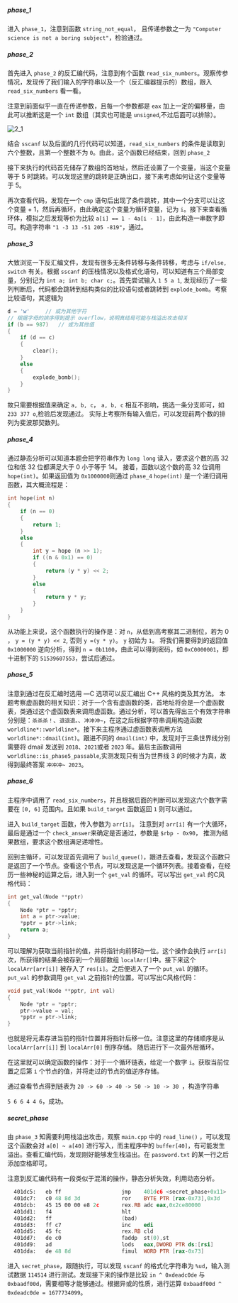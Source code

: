 ##### phase_1
进入 `phase_1`，注意到函数 `string_not_equal`， 且传递参数之一为 `"Computer science is not a boring subject"`，检验通过。

##### phase_2
首先进入 `phase_2` 的反汇编代码，注意到有个函数 `read_six_numbers`。观察传参情况，发现传了我们输入的字符串以及一个（反汇编器提示的）数组，跟入 `read_six_numbers` 看一看。

注意到前面似乎一直在传递参数，且每一个参数都是 `eax` 加上一定的偏移量，由此可以推断这是一个 `int` 数组（其实也可能是 `unsigned`,不过后面可以排除）。

![2_1](pic/2_1.png)

结合 `sscanf` 以及后面的几行代码可以知道，`read_six_numbers` 的条件是读取到六个整数，且第一个整数不为 `0`。由此，这个函数已经结束，回到 `phase_2`

接下来执行的代码首先储存了数组的首地址，然后还设置了一个变量，当这个变量等于 5 时跳转。可以发现这里的跳转是正确出口，接下来考虑如何让这个变量等于 5。

再次查看代码，发现在一个 `cmp` 语句后出现了条件跳转，其中一个分支可以让这个变量 + 1，然后再循环，由此确定这个变量为循环变量，记为 `i`。接下来查看循环体，模拟之后发现等价为比较 `a[i] == 1 - 4a[i - 1]`，由此构造一串数字即可。构造字符串 `"1 -3 13 -51 205 -819"`，通过。

##### phase_3
大致浏览一下反汇编文件，发现有很多无条件转移与条件转移，考虑与 `if/else, switch` 有关。根据 `sscanf` 的压栈情况以及格式化语句，可以知道有三个局部变量，分别记为 `int a; int b; char c;`。首先尝试输入 `1 5 a 1`, 发现经历了一些列判断后，代码都会跳转到结构类似的比较语句或者跳转到 `explode_bomb`。考察比较语句，其逻辑为 
```c++
d = 'w'     // 或为其他字符
// 根据字母的排序得到提示 overflow，说明真结局可能与栈溢出攻击相关
if (b == 987)   // 或为其他值
{
    if (d == c)
    {
        clear();
    }
    else
    {
        explode_bomb();
    }
}
```
故只需要根据值来确定 `a, b, c`， `a, b, c` 相互不影响，挑选一条分支即可，如 `233 377 o`,检验后发现通过。
实际上考察所有输入值后，可以发现前两个数的排列为斐波那契数列。

##### phase_4
通过静态分析可以知道本题会把字符串作为 `long long` 读入，要求这个数的高 32 位和低 32 位都满足大于 0 小于等于 14。
接着，函数以这个数的高 32 位调用 `hope(int)`。如果返回值为 `0x1000000`则通过 `phase_4`
`hope(int)` 是一个递归调用函数，其大概流程是：
```c++
int hope(int n)
{
    if (n == 0)
    {
        return 1;
    }
    else
    {
        int y = hope (n >> 1);
        if ((n & 0x1) == 0)
        {
            return (y * y) << 2;
        }
        else
        {
            return y * y;
        }
    }
}

```
从功能上来说，这个函数执行的操作是：对 `n`，从低到高考察其二进制位，若为 0 ， `y = (y * y) << 2`, 否则 `y =(y * y)`。 `y` 初始为 `1`。
将我们需要得到的返回值 `0x1000000` 逆向分析，得到 `n = 0b1100`，由此可以得到密码，如 `0xC0000001`，即十进制下的 `51539607553`，尝试后通过。

##### phase_5
注意到通过在反汇编时选用 —C 选项可以反汇编出 C++ 风格的类及其方法。
本题考察虚函数的相关知识：对于一个含有虚函数的类，首地址将会是一个虚函数表，类通过这个虚函数表来调用虚函数。通过分析，可以首先得出三个有效字符串分别是：`杀杀杀！`、`退退退。`、`冲冲冲~`，在这之后根据字符串调用构造函数 `worldline*::worldline*`。接下来主程序通过虚函数表调用方法 `worldline*::dmail(int)`。跟进不同的 `dmail(int)` 中，发现对于三条世界线分别需要将 dmail 发送到 `2018`、`2021`或者 `2023` 年。最后主函数调用 `worldline::is_phase5_passable`,实测发现只有当为世界线 3 的时候才为真，故得到最终答案 `冲冲冲~ 2023`。

##### phase_6
主程序中调用了 `read_six_numbers`，并且根据后面的判断可以发现这六个数字需要在 `[0, 6]` 范围内。且如果 `build_target` 函数返回 `1` 则可以通过。

进入 `build_target` 函数，传入参数为 `arr[i]`。 注意到对 `arr[i]` 有一个大循环，最后是通过一个 `check_answer`来确定是否通过，参数是 `$rbp - 0x90`， 推测为结果数组，要求这个数组满足递增性。

回到主循环，可以发现首先调用了 `build_queue()`，跟进去查看，发现这个函数只是返回了一个节点。查看这个节点，可以发现这是一个循环列表。接着查看，在经历一些神秘的运算之后，进入到一个 `get_val` 的循环。可以写出 `get_val` 的C风格代码：
```c
int get_val(Node **pptr)
{
    Node *ptr = *pptr;
    int a = ptr->value;
    *pptr = ptr->link;
    return a;
}
```
可以理解为获取当前指针的值，并将指针向前移动一位。这个操作会执行 `arr[i]` 次，所获得的结果会被存到一个局部数组 `localArr[]`中。接下来这个 `localArr[arr[i]]` 被存入了 `res[i]`。之后便进入了一个 `put_val` 的循环。`put_val` 的参数调用 `get_val` 之前指针的位置。可以写出C风格代码：
```c
void put_val(Node **pptr, int val)
{
    Node *ptr = *pptr;
    ptr->value = val;
    *pptr = ptr->link;
}
```
也就是将元素存进当前的指针位置并将指针后移一位。注意这里的存储顺序是从 `localArr[arr[i]]` 到 `localArr[0]` 倒序存储。 随后进行下一次最外层循环。

在这里就可以确定函数的操作：对于一个循环链表，给定一个数字 `i`。获取当前位置之后第 `i` 个节点的值，并将走过的节点的值逆序存储。

通过查看节点得到链表为 `20 -> 60 -> 40 -> 50 -> 10 -> 30 `，构造字符串

`5 6 6 4 4 6`，成功。

##### secret_phase
由 `phase_3` 知需要利用栈溢出攻击，观察 `main.cpp` 中的 `read_line()` ，可以发现这个函数会对 `a[0] ~ a[40]` 进行写入，而主程序中的 `buffer[40]`，有可能发生溢出。查看汇编代码，发现刚好能够发生栈溢出。在 `password.txt` 的某一行之后添加空格即可。

注意到反汇编代码有一段类似于混淆的操作，静态分析失效，利用动态分析。
```asm
  401dc5:	eb ff                	jmp    401dc6 <secret_phase+0x11>       # 跳转的地址并非下一条指令
  401dc7:	c0 48 8d 3d          	ror    BYTE PTR [rax-0x73],0x3d         # 利用 jmp 来打乱代码顺序局部性
  401dcb:	45 15 00 00 e8 2c    	rex.RB adc eax,0x2ce80000
  401dd1:	f4                   	hlt    
  401dd2:	ff                   	(bad)  
  401dd3:	ff c7                	inc    edi
  401dd5:	45 fc                	rex.RB cld 
  401dd7:	de c0                	faddp  st(0),st
  401dd9:	ad                   	lods   eax,DWORD PTR ds:[rsi]
  401dda:	de 48 8d             	fimul  WORD PTR [rax-0x73]
```

进入 `secret_phase`，跟随执行，可以发现 `sscanf` 的格式化字符串为 `%ud`，输入测试数据 `114514` 进行测试。发现接下来的操作是比较 `in ^ 0xdeadc0de` 与 `0xbaadf00d`，需要相等才能够通过。根据异或的性质，进行运算 `0xbaadf00d ^ 0xdeadc0de = 1677734099`。
 
